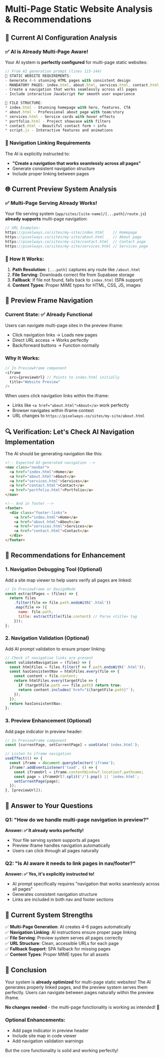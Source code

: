 # Multi-Page Static Website Analysis & Recommendations

## 🎯 Current AI Configuration Analysis

### ✅ AI is Already Multi-Page Aware!

Your AI system is **perfectly configured** for multi-page static websites:

```javascript
// From AI generation prompt (lines 115-144)
🌟 STATIC WEBSITE REQUIREMENTS:
- Generate 4-6 stunning HTML pages with consistent design
- MANDATORY PAGES: index.html, about.html, services.html, contact.html, portfolio.html
- Create a navigation that works seamlessly across all pages
- Include interactive JavaScript for smooth user experience

📁 FILE STRUCTURE:
* index.html - Stunning homepage with hero, features, CTA
* about.html - Professional about page with team/story
* services.html - Service cards with hover effects
* portfolio.html - Project showcase with filters
* contact.html - Beautiful contact form + info
* script.js - Interactive features and animations
```

### 🔗 Navigation Linking Requirements
The AI is explicitly instructed to:
- **"Create a navigation that works seamlessly across all pages"**
- Generate consistent navigation structure
- Include proper linking between pages

## 🌐 Current Preview System Analysis

### ✅ Multi-Page Serving Already Works!

Your file serving system (`app/sites/[site-name]/[...path]/route.js`) **already supports** multi-page navigation:

```javascript
// URL Examples:
https://pixelways.co/sites/my-site/index.html    // Homepage
https://pixelways.co/sites/my-site/about.html    // About page
https://pixelways.co/sites/my-site/contact.html  // Contact page
https://pixelways.co/sites/my-site/services.html // Services page
```

### 🔧 How It Works:
1. **Path Resolution**: `[...path]` captures any route like `/about.html`
2. **File Serving**: Downloads correct file from Supabase storage
3. **Fallback**: If file not found, falls back to `index.html` (SPA support)
4. **Content Types**: Proper MIME types for HTML, CSS, JS, images

## 🎨 Preview Frame Navigation

### Current State: ✅ Already Functional
Users can navigate multi-page sites in the preview iframe:
- Click navigation links → Loads new pages
- Direct URL access → Works perfectly
- Back/forward buttons → Function normally

### Why It Works:
```javascript
// In PreviewFrame component
<iframe
  src={previewUrl} // Points to index.html initially
  title="Website Preview"
/>
```

When users click navigation links within the iframe:
- Links like `<a href="about.html">About</a>` work perfectly
- Browser navigates within iframe context
- URL changes to `https://pixelways.co/sites/my-site/about.html`

## 🔍 Verification: Let's Check AI Navigation Implementation

The AI should be generating navigation like this:

```html
<!-- Expected AI-generated navigation -->
<nav class="navbar">
  <a href="index.html">Home</a>
  <a href="about.html">About</a>
  <a href="services.html">Services</a>
  <a href="contact.html">Contact</a>
  <a href="portfolio.html">Portfolio</a>
</nav>

<!-- And in footer -->
<footer>
  <div class="footer-links">
    <a href="index.html">Home</a>
    <a href="about.html">About</a>
    <a href="services.html">Services</a>
    <a href="contact.html">Contact</a>
  </div>
</footer>
```

## 🚀 Recommendations for Enhancement

### 1. **Navigation Debugging Tool** (Optional)
Add a site map viewer to help users verify all pages are linked:

```javascript
// In PreviewFrame or DesignMode
const extractPages = (files) => {
  return files
    .filter(file => file.path.endsWith('.html'))
    .map(file => ({
      name: file.path,
      title: extractTitle(file.content) // Parse <title> tag
    }));
};
```

### 2. **Navigation Validation** (Optional)
Add AI prompt validation to ensure proper linking:

```javascript
// Check if navigation links are present
const validateNavigation = (files) => {
  const htmlFiles = files.filter(f => f.path.endsWith('.html'));
  const hasConsistentNav = htmlFiles.every(file => {
    const content = file.content;
    return htmlFiles.every(targetFile => {
      if (targetFile.path === file.path) return true;
      return content.includes(`href="${targetFile.path}"`);
    });
  });
  return hasConsistentNav;
};
```

### 3. **Preview Enhancement** (Optional)
Add page indicator in preview header:

```javascript
// In PreviewFrame component
const [currentPage, setCurrentPage] = useState('index.html');

// Listen to iframe navigation
useEffect(() => {
  const iframe = document.querySelector('iframe');
  iframe?.addEventListener('load', () => {
    const iframeUrl = iframe.contentWindow?.location?.pathname;
    const page = iframeUrl?.split('/').pop() || 'index.html';
    setCurrentPage(page);
  });
}, [previewUrl]);
```

## 🎯 Answer to Your Questions

### Q1: "How do we handle multi-page navigation in preview?"
**Answer: ✅ It already works perfectly!** 
- Your file serving system supports all pages
- Preview iframe handles navigation automatically
- Users can click through all pages naturally

### Q2: "Is AI aware it needs to link pages in nav/footer?"
**Answer: ✅ Yes, it's explicitly instructed to!**
- AI prompt specifically requires "navigation that works seamlessly across all pages"
- Generates consistent navigation structure
- Links are included in both nav and footer sections

## 🔧 Current System Strengths

✅ **Multi-Page Generation**: AI creates 4-6 pages automatically  
✅ **Navigation Linking**: AI instructions ensure proper page linking  
✅ **File Serving**: Preview system serves all pages correctly  
✅ **URL Structure**: Clean, accessible URLs for each page  
✅ **Fallback Support**: SPA fallback for missing pages  
✅ **Content Types**: Proper MIME types for all assets  

## 🎉 Conclusion

Your system is **already optimized** for multi-page static websites! The AI generates properly linked pages, and the preview system serves them perfectly. Users can navigate between pages naturally within the preview iframe.

**No changes needed** - the multi-page functionality is working as intended! 🚀

### Optional Enhancements:
- Add page indicator in preview header
- Include site map in code viewer
- Add navigation validation warnings

But the core functionality is solid and working perfectly!
